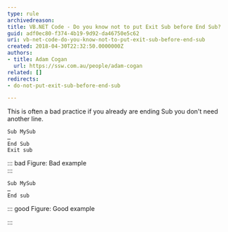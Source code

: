 ```yaml
---
type: rule
archivedreason: 
title: VB.NET Code - Do you know not to put Exit Sub before End Sub?
guid: adf0ec80-f374-4b19-9d92-da46750e5c62
uri: vb-net-code-do-you-know-not-to-put-exit-sub-before-end-sub
created: 2018-04-30T22:32:50.0000000Z
authors:
- title: Adam Cogan
  url: https://ssw.com.au/people/adam-cogan
related: []
redirects:
- do-not-put-exit-sub-before-end-sub

---
```


This is often a bad practice if you already are ending Sub you don't need another line.

<!--endintro-->



```
Sub MySub
…
End Sub
Exit sub
```





::: bad
Figure: Bad example  
:::



```
Sub MySub
…
End sub
```





::: good
Figure: Good example

:::
